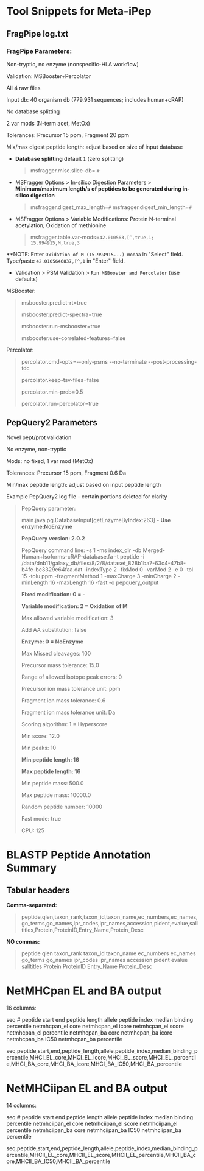 # Tool Snippets for Meta-iPep

## FragPipe log.txt

### FragPipe Parameters:

Non-tryptic, no enzyme (nonspecific-HLA workflow)

Validation: MSBooster+Percolator

All 4 raw files

Input db: 40 organism db (779,931 sequences; includes human+cRAP)

No database splitting

2 var mods (N-term acet, MetOx)

Tolerances: Precursor 15 ppm, Fragment 20 ppm

Mix/max digest peptide length: adjust based on size of input database


* **Database splitting** default `1` (zero splitting)
  > msfragger.misc.slice-db= `#`

* MSFragger Options > In-silico Digestion Parameters > **Minimum/maximum length/s of peptides to be generated during in-silico digestion**

  > msfragger.digest_max_length=`#`
  > msfragger.digest_min_length=`#`

* MSFragger Options > Variable Modifications: Protein N-terminal acetylation, Oxidation of methionine
  
  > msfragger.table.var-mods=`42.010563,[^,true,1; 15.994915,M,true,3`
 
**NOTE: Enter `Oxidation of M (15.994915...) modaa` in "Select" field. Type/paste `42.0105646837,[^,1` in "Enter" field.

* Validation > PSM Validation > `Run MSBooster and Percolator` (use defaults)

MSBooster:

  > msbooster.predict-rt=true
  > 
  > msbooster.predict-spectra=true
  > 
  > msbooster.run-msbooster=true
  > 
  > msbooster.use-correlated-features=false


Percolator:

> percolator.cmd-opts=--only-psms --no-terminate --post-processing-tdc
> 
> percolator.keep-tsv-files=false
>
> percolator.min-prob=0.5
>
> percolator.run-percolator=true

## PepQuery2 Parameters

Novel pept/prot validation

No enzyme, non-tryptic

Mods: no fixed, 1 var mod (MetOx)

Tolerances: Precursor 15 ppm, Fragment 0.6 Da

Min/max peptide length: adjust based on input peptide length

Example PepQuery2 log file - certain portions deleted for clarity

> PepQuery parameter:
> 
> main.java.pg.DatabaseInput[getEnzymeByIndex:263] - **Use enzyme:NoEnzyme**
> 
> **PepQuery version: 2.0.2**
> 
> PepQuery command line: -s 1 -ms index_dir -db Merged-Human+Isoforms-cRAP-database.fa -t peptide -i /data/dnb11/galaxy_db/files/8/2/8/dataset_828b1ba7-63c4-47b8-b4fe-bc3329e64faa.dat -indexType 2 -fixMod 0 -varMod 2 -e 0 -tol 15 -tolu ppm -fragmentMethod 1 -maxCharge 3 -minCharge 2 -minLength 16 -maxLength 16 -fast -o pepquery_output
> 
> **Fixed modification: 0 = -**
> 
> **Variable modification: 2 = Oxidation of M**
> 
> Max allowed variable modification: 3
> 
> Add AA substitution: false
> 
> **Enzyme: 0 = NoEnzyme**
> 
> Max Missed cleavages: 100
> 
> Precursor mass tolerance: 15.0
> 
> Range of allowed isotope peak errors: 0
> 
> Precursor ion mass tolerance unit: ppm
> 
> Fragment ion mass tolerance: 0.6
> 
> Fragment ion mass tolerance unit: Da
> 
> Scoring algorithm: 1 = Hyperscore
> 
> Min score: 12.0
> 
> Min peaks: 10
> 
> **Min peptide length: 16**
> 
> **Max peptide length: 16**
> 
> Min peptide mass: 500.0
> 
> Max peptide mass: 10000.0
> 
> Random peptide number: 10000
> 
> Fast mode: true
> 
> CPU: 125


# BLASTP Peptide Annotation Summary

## Tabular headers

**Comma-separated:**

> peptide,qlen,taxon_rank,taxon_id,taxon_name,ec_numbers,ec_names,go_terms,go_names,ipr_codes,ipr_names,accession,pident,evalue,salltitles,Protein,ProteinID,Entry_Name,Protein_Desc

**NO commas:**

> peptide	qlen	taxon_rank	taxon_id	taxon_name	ec_numbers	ec_names	go_terms	go_names	ipr_codes	ipr_names	accession	pident	evalue	salltitles	Protein	ProteinID	Entry_Name	Protein_Desc

# NetMHCpan EL and BA output

16 columns:

seq #	peptide	start	end	peptide length	allele	peptide index	median binding percentile	netmhcpan_el core	netmhcpan_el icore	netmhcpan_el score	netmhcpan_el percentile	netmhcpan_ba core	netmhcpan_ba icore	netmhcpan_ba IC50	netmhcpan_ba percentile

seq,peptide,start,end,peptide_length,allele,peptide_index,median_binding_percentile,MHCI_EL_core,MHCI_EL_icore,MHCI_EL_score,MHCI_EL_percentile,MHCI_BA_core,MHCI_BA_icore,MHCI_BA_IC50,MHCI_BA_percentile


# NetMHCiipan EL and BA output

14 columns:

seq #	peptide	start	end	peptide length	allele	peptide index	median binding percentile	netmhciipan_el core	netmhciipan_el score	netmhciipan_el percentile	netmhciipan_ba core	netmhciipan_ba IC50	netmhciipan_ba percentile

seq,peptide,start,end,peptide_length,allele,peptide_index,median_binding_percentile,MHCII_EL_core,MHCII_EL_score,MHCII_EL_percentile,MHCII_BA_core,MHCII_BA_IC50,MHCII_BA_percentile
